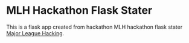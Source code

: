 # MLH Hackathon Flask Stater

This is a flask app created from hackathon MLH hackathon flask stater [Major League Hacking](https://github.com/MLH).
